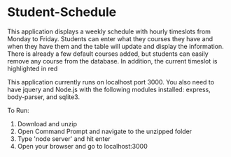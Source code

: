 # Student-Schedule
This application displays a weekly schedule with hourly timeslots from Monday to Friday. Students can enter what they courses they have and when they have them and the table will update and display the information. There is already a few default courses added, but students can easily remove any course from the database. In addition, the current timeslot is highlighted in red 

This application currently runs on localhost port 3000. You also need to have jquery and Node.js with the following modules installed: express, body-parser, and sqlite3.

To Run:
1) Download and unzip
2) Open Command Prompt and navigate to the unzipped folder
3) Type 'node server' and hit enter
4) Open your browser and go to localhost:3000
